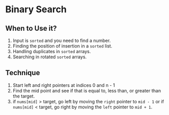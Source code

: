 # Binary Search

## When to Use it?
1. Input is `sorted` and you need to find a number.
2. Finding the position of insertion in a `sorted` list.
3. Handling duplicates in `sorted` arrays.
4. Searching in rotated `sorted` arrays.

## Technique
1. Start left and right pointers at indices 0 and n - 1
2. Find the mid point and see if that is equal to, less than, or greater than the target.
3. if `nums[mid]` > target, go left by moving the `right` pointer to `mid - 1` or if `nums[mid]` < target, go right by moving the `left` pointer to `mid + 1`.